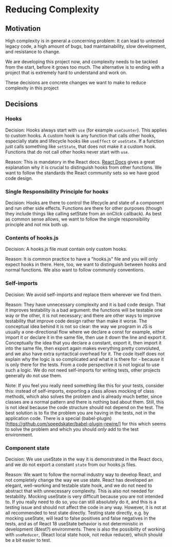 # Reducing Complexity

## Motivation

High complexity is in general a concerning problem: It can lead to untested legacy code, a high amount of bugs, bad maintainability, slow development, and resistance to change.

We are developing this project now, and complexity needs to be tackled from the start, before it grows too much. The alternative is to ending with a project that is extremely hard to understand and work on.

These decisions are concrete changes we want to make to reduce complexity in this project

## Decisions

### Hooks

Decision: Hooks always start with `use` (for example `useCounter`). This applies to custom hooks. A custom hook is any function that calls other hooks, especially state and lifecycle hooks like `useEffect` or `useState`. If a function just calls something like `setState`, that does not make it a custom hook. Functions that do not call other hooks never start with `use`.

Reason: This is mandatory in the React docs. [React Docs](https://beta.reactjs.org/learn/reusing-logic-with-custom-hooks#hook-names-always-start-with-use) gives a great explanation why it is crucial to distinguish hooks from other functions. We want to follow the standards the React community sets so we have good code design.

### Single Responsibility Principle for hooks

Decision: Hooks are there to control the lifecycle and state of a component and run other side effects. Functions are there for other purposes (though they include things like calling setState from an onClick callback). As best as common sense allows, we want to follow the single responsibility principle and not mix both up.

### Contents of hooks.js

Decision: A hooks.js file must contain only custom hooks.

Reason: It is common practice to have a "hooks.js" file and you will only expect hooks in there. Here, too, we want to distinguish between hooks and normal functions. We also want to follow community conventions.

### Self-imports

Decision: We avoid self-imports and replace them wherever we find them.

Reason: They have unnecessary complexity and it is bad code design. That it improves testability is a bad argument: the functions will be testable one way or the other, it is not necessary; and there are other ways to improve testability that improve code design rather than make it worse. The conceptual idea behind it is not so clear: the way we program in JS is usually a one-directional flow where we declare a const for example, either import it or declare it in the same file, then use it down the line and export it. Conceptually the idea that you declare a constant, export it, then import it into the same file, then export again makes everything pretty convoluted, and we also have extra syntactical overhead for it. The code itself does not explain why the logic is so complicated and what it is there for - because it is only there for the tests. From a code perspective it is not logical to use such a logic. We do not need self-imports for writing tests, other projects generally do not use them.

Note: If you feel you really need something like this for your tests, consider this: instead of self-imports, exporting a class allows mocking of class methods, which also solves the problem and is already much better, since classes are a normal pattern and there is nothing bad about them. Still, this is not ideal because the code structure should not depend on the test. The best solution is to fix the problem you are having in the tests, not in the application code. There is a special (babel-plugin)[https://github.com/speedskater/babel-plugin-rewire/] for this which seems to solve the problem and which you should *only* add to the test environment.

### Component state

Decision: We use useState in the way it is demonstrated in the React docs, and we do not export a constant `state` from our hooks.js files.

Reason: We want to follow the normal industry way to develop React, and not completely change the way we use state. React has developed an elegant, well-working and testable state hook, and we do not need to abstract that with unnecessary complexity. This is also not needed for testability. Mocking useState is very difficult because you are not intended to. If you really need to do so, you can still absolutely do it, and this is a testing issue and should not affect the code in any way. However, it is not at all recommended to test state directly. Testing state directly, e.g. by mocking useState, will lead to false positives and false negatives in the tests, and as of React 18 useState behavior is not deterministic in development (&test?) environments. There is also the possibility of working with `useReducer`, (React local state hook, not redux reducer), which should be a bit easier to test.
